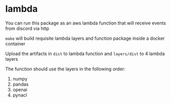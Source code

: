 # lambda

You can run this package as an aws lambda function
that will receive events from discord via http

`make` will build requisite lambda layers and function
package inside a docker container

Upload the artifacts in `dist` to lambda function
and `layers/dist` to 4 lambda layers

The function should use the layers in the following
order:
 1. numpy
 2. pandas
 3. openai
 4. pynacl